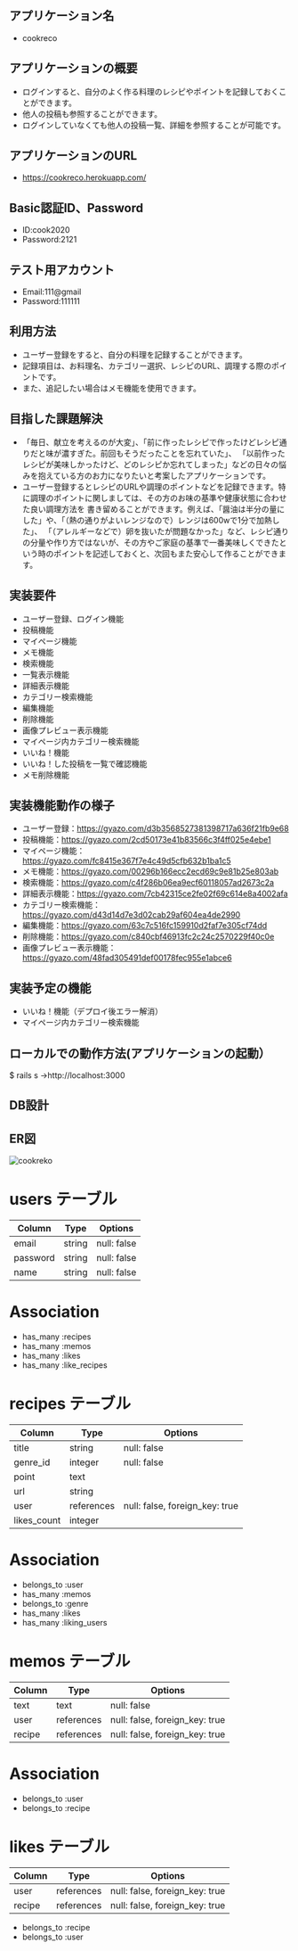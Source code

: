 

## アプリケーション名
- cookreco

## アプリケーションの概要
- ログインすると、自分のよく作る料理のレシピやポイントを記録しておくことができます。
- 他人の投稿も参照することができます。
- ログインしていなくても他人の投稿一覧、詳細を参照することが可能です。

## アプリケーションのURL
- https://cookreco.herokuapp.com/

## Basic認証ID、Password
- ID:cook2020
- Password:2121

## テスト用アカウント
- Email:111@gmail
- Password:111111

## 利用方法
- ユーザー登録をすると、自分の料理を記録することができます。
- 記録項目は、お料理名、カテゴリー選択、レシピのURL、調理する際のポイントです。
- また、追記したい場合はメモ機能を使用できます。

## 目指した課題解決
- 「毎日、献立を考えるのが大変」、「前に作ったレシピで作ったけどレシピ通りだと味が濃すぎた。前回もそうだったことを忘れていた」、
  「以前作ったレシピが美味しかったけど、どのレシピか忘れてしまった」などの日々の悩みを抱えている方のお力になりたいと考案したアプリケーションです。
- ユーザー登録するとレシピのURLや調理のポイントなどを記録できます。特に調理のポイントに関しましては、その方のお味の基準や健康状態に合わせた良い調理方法を
  書き留めることができます。例えば、「醤油は半分の量にした」や、「（熱の通りがよいレンジなので）レンジは600wで1分で加熱した」、
  「（アレルギーなどで）卵を抜いたが問題なかった」など、レシピ通りの分量や作り方ではないが、その方やご家庭の基準で一番美味しくできたという時のポイントを記述しておくと、次回もまた安心して作ることができます。

## 実装要件

- ユーザー登録、ログイン機能
- 投稿機能
- マイページ機能
- メモ機能
- 検索機能
- 一覧表示機能
- 詳細表示機能
- カテゴリー検索機能
- 編集機能
- 削除機能
- 画像プレビュー表示機能
- マイページ内カテゴリー検索機能
- いいね！機能
- いいね！した投稿を一覧で確認機能
- メモ削除機能

## 実装機能動作の様子

- ユーザー登録：https://gyazo.com/d3b3568527381398717a636f21fb9e68
- 投稿機能：https://gyazo.com/2cd50173e41b83566c3f4ff025e4ebe1
- マイページ機能：https://gyazo.com/fc8415e367f7e4c49d5cfb632b1ba1c5
- メモ機能：https://gyazo.com/00296b166ecc2ecd69c9e81b25e803ab
- 検索機能：https://gyazo.com/c4f286b06ea9ecf60118057ad2673c2a
- 詳細表示機能：https://gyazo.com/7cb42315ce2fe02f69c614e8a4002afa
- カテゴリー検索機能：https://gyazo.com/d43d14d7e3d02cab29af604ea4de2990
- 編集機能：https://gyazo.com/63c7c516fc159910d2faf7e305cf74dd
- 削除機能：https://gyazo.com/c840cbf46913fc2c24c2570229f40c0e
- 画像プレビュー表示機能：https://gyazo.com/48fad305491def00178fec955e1abce6

## 実装予定の機能

- いいね！機能（デプロイ後エラー解消）
- マイページ内カテゴリー検索機能


## ローカルでの動作方法(アプリケーションの起動）

$ rails s
→http://localhost:3000



## DB設計

## ER図
![cookreko](https://user-images.githubusercontent.com/73802103/102161815-5927dd00-3ecb-11eb-8cc5-ea9ed75388ad.png)




# users テーブル
| Column     | Type   | Options     |
| ---------- | ------ | ----------- |
| email      | string | null: false |
| password   | string | null: false |
| name       | string | null: false |

# Association
- has_many :recipes
- has_many :memos
- has_many :likes
- has_many :like_recipes


# recipes テーブル
| Column      | Type       | Options                        |
| ----------- | ---------- | ------------------------------ |
| title       | string     | null: false                    |
| genre_id    | integer    | null: false                    |
| point       | text       |                                |
| url         | string     |                                |
| user        | references | null: false, foreign_key: true |
| likes_count | integer    |                                |


# Association
- belongs_to :user
- has_many :memos
- belongs_to :genre
- has_many :likes
- has_many :liking_users


# memos テーブル
| Column    | Type       | Options                        |
| --------- | ---------- | ------------------------------ |
| text      | text       | null: false                    |
| user      | references | null: false, foreign_key: true |
| recipe    | references | null: false, foreign_key: true |

# Association

- belongs_to :user
- belongs_to :recipe

# likes テーブル
| Column    | Type       | Options                        |
| --------- | ---------- | ------------------------------ |
| user      | references | null: false, foreign_key: true |
| recipe    | references | null: false, foreign_key: true |

- belongs_to :recipe
- belongs_to :user

